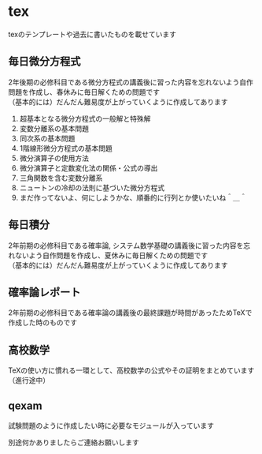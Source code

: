 # tex
texのテンプレートや過去に書いたものを載せています

## 毎日微分方程式
2年後期の必修科目である微分方程式の講義後に習った内容を忘れないよう自作問題を作成し、春休みに毎日解くための問題です  
（基本的には）だんだん難易度が上がっていくように作成してあります

1. 超基本となる微分方程式の一般解と特殊解
2. 変数分離系の基本問題
3. 同次系の基本問題
4. 1階線形微分方程式の基本問題
5. 微分演算子の使用方法
6. 微分演算子と定数変化法の関係・公式の導出
7. 三角関数を含む変数分離系
8. ニュートンの冷却の法則に基づいた微分方程式
9. まだ作ってないよ、何にしようかな、順番的に行列とか使いたいね＾＿＾

## 毎日積分
2年前期の必修科目である確率論, システム数学基礎の講義後に習った内容を忘れないよう自作問題を作成し、夏休みに毎日解くための問題です  
（基本的には）だんだん難易度が上がっていくように作成してあります

## 確率論レポート
2年前期の必修科目である確率論の講義後の最終課題が時間があったためTeXで作成した時のものです

## 高校数学
TeXの使い方に慣れる一環として、高校数学の公式やその証明をまとめています（進行途中）

## qexam
試験問題のように作成したい時に必要なモジュールが入っています  

別途何かありましたらご連絡お願いします
